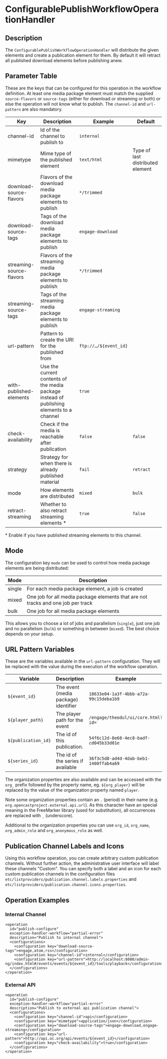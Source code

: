 # ConfigurablePublishWorkflowOperationHandler

## Description

The `ConfigurablePublishWorkflowOperationHandler` will distribute the given elements and create a publication element 
for them. By default it will retract all published download elements before publishing anew.

## Parameter Table

These are the keys that can be configured for this operation in the workflow definition. At least one media package 
element must match the supplied `source-flavors` or `source-tags` (either for download or streaming or both) or else 
the operation will not know what to publish. The `channel-id` and `url-pattern` are also mandatory.

|Key                      |Description                                                |Example              |Default  |
|-------------------------|-----------------------------------------------------------|---------------------|---------|
|channel-id               |Id of the channel to publish to                            |`internal`           |         |
|mimetype                 |Mime type of the published element                         |`text/html`          |Type of last distributed element|
|download-source-flavors  |Flavors of the download media package elements to publish  |`*/trimmed`          |         |
|download-source-tags     |Tags of the download media package elements to publish     |`engage-download`    |         |
|streaming-source-flavors |Flavors of the streaming media package elements to publish |`*/trimmed`          |         |
|streaming-source-tags    |Tags of the streaming media package elements to publish    |`engage-streaming`   |         |
|url-pattern              |Pattern to create the URI for the published from           |`ftp://…/${event_id}`|         |
|with-published-elements  |Use the current contents of the media package instead of publishing elements to a channel|`true`|  |
|check-availability       |Check if the media is reachable after publication          |`false`              |`false`  |
|strategy                 |Strategy for when there is already published material      |`fail`               |`retract`|
|mode                     |How elements are distributed                               |`mixed`              |`bulk`   |
|retract-streaming        |Whether to also retract streaming elements \*              |`true`               |`false`  |

\* Enable if you have published streaming elements to this channel.

## Mode

The configuration key `mode` can be used to control how media package elements are being distributed:

|Mode   |Description                                                                      |
|-------|---------------------------------------------------------------------------------|
|single |For each media package element, a job is created                                 |
|mixed  |One job for all media package elements that are not tracks and one job per track |
|bulk   |One job for all media package elements                                           |

This allows you to choose a lot of jobs and parallelism (`single`), just one job and no parallelism (`bulk`)
or something in between (`mixed`). The best choice depends on your setup.

## URL Pattern Variables

These are the variables available in the `url-pattern` configuration. They will be replaced with the value during the
execution of the workflow operation.

|Variable           |Description                               |Example                               |
|-------------------|------------------------------------------|--------------------------------------|
|`${event_id}`      |The event (media package) identifier      |`18633e04-1a3f-4bbb-a72a-99c15deba1b9`|
|`${player_path}`   |The player path for the event             |`/engage/theodul/ui/core.html?id=`    |
|`${publication_id}`|The id of this publication.               |`54f6c12d-8e68-4ec8-badf-cd045b33d01e`|
|`${series_id}`     |The id of the series if available         |`36f3c5d8-ad4d-4dab-beb1-1400ffab4a69`|

The organization properties are also available and can be accessed with the `org_` prefix followed by the property name,
eg. `${org_player}` will be replaced by the value of the organization property named `player`.

Note some organization properties contain an `.` (period) in their name (e.g. `org.opencastproject.external.api.url`).
As this character have an special meaning in the FreeMarker library (used for substitution), all occurrences are replaced
with `_` (underscore).

Additional to the organization properties you can use `org_id`, `org_name`, `org_admin_role` and
`org_anonymous_role` as well.

## Publication Channel Labels and Icons

Using this workflow operation, you can create arbitrary custom publication channels. Without further action, the
administrative user interface will label these channels "Custom". You can specify both a label and an icon for each
custom publication channels in the configuration files `etc/listproviders/publication.channel.labels.properties` and
`etc/listproviders/publication.channel.icons.properties`.

## Operation Examples

### Internal Channel

    <operation
      id="publish-configure"
      exception-handler-workflow="partial-error"
      description="Publish to internal channel">
      <configurations>
        <configuration key="download-source-tags">engage,atom,rss</configuration>
        <configuration key="channel-id">internal</configuration>
        <configuration key="url-pattern">http://localhost:8080/admin-ng/index.html#/events/events/${event_id}/tools/playback</configuration>
      </configurations>
    </operation>

### External API

    <operation
      id="publish-configure"
      exception-handler-workflow="partial-error"
      description="Publish to external api publication channel">
      <configurations>
        <configuration key="channel-id">api</configuration>
        <configuration key="mimetype">application/json</configuration>
        <configuration key="download-source-tags">engage-download,engage-streaming</configuration>
        <configuration key="url-pattern">http://api.oc.org/api/events/${event_id}</configuration>
        <configuration key="check-availability">true</configuration>
      </configurations>
    </operation>
